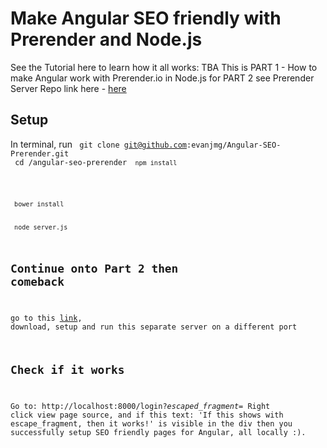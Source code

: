 # Make Angular SEO friendly with Prerender and Node.js
See the Tutorial here to learn how it all works: TBA
This is PART 1 - How to make Angular work with Prerender.io in Node.js 
for PART 2 see Prerender Server Repo link here - [here](https://github.com/prerender/prerender)
## Setup
In terminal, run
<code> git clone git@github.com:evanjmg/Angular-SEO-Prerender.git </code>
<code> cd /angular-seo-prerender
<code> npm install </code>
<p></p>
<code> bower install</code>

<code> node server.js </code>
## Continue onto Part 2 then comeback
go to this [link](https://github.com/prerender/prerender), download, setup and run this separate server on a different port
## Check if it works
Go to: http://localhost:8000/login?_escaped_fragment_=
Right click view page source, and if this text: 
'If this shows with escape_fragment, then it works!' is visible in the div then you successfully setup SEO friendly pages for Angular, all locally :).

